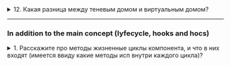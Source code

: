 <details>
<summary> 12. Какая разница между теневым домом и виртуальным домом? </summary>

</details>

---

### In addition to the main сoncept (lyfecycle, hooks and hocs)

<details>
<summary>1. Расскажите про методы жизненные циклы компонента, и что в них входят (имеется ввиду какие методы исп внутри каждого цикла)?</summary>


Дополнительный вопрос: В каких методах жизненного цикла стоит выполнять xhr запросы? Разница между didMount и willMount


Дополнительный вопрос: Что используется в функциональных компонентов, чтобы симиторавать жизненные циклы? 

</details>
